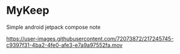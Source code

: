 # MyKeep
Simple android jetpack compose note 

https://user-images.githubusercontent.com/72073872/217245745-c9397f31-4ba2-4fe0-afe3-e7a9a97552fa.mov

